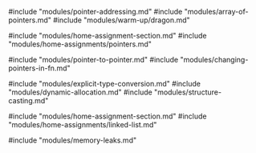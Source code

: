 #include "modules/pointer-addressing.md"
#include "modules/array-of-pointers.md"
#include "modules/warm-up/dragon.md"

#include "modules/home-assignment-section.md"
#include "modules/home-assignments/pointers.md"

#include "modules/pointer-to-pointer.md"
#include "modules/changing-pointers-in-fn.md"

#include "modules/explicit-type-conversion.md"
#include "modules/dynamic-allocation.md"
#include "modules/structure-casting.md"

#include "modules/home-assignment-section.md"
#include "modules/home-assignments/linked-list.md"

#include "modules/memory-leaks.md"

